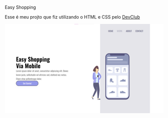 Easy Shopping


Esse é meu projto que fiz utilizando o HTML e CSS pelo <a href="https://rodolfomori.com.br/devclub">DevClub</a>


<img src="https://github.com/viniciusNunes00/DESAFIO2/blob/main/img/image.png?raw=true" alt="">
